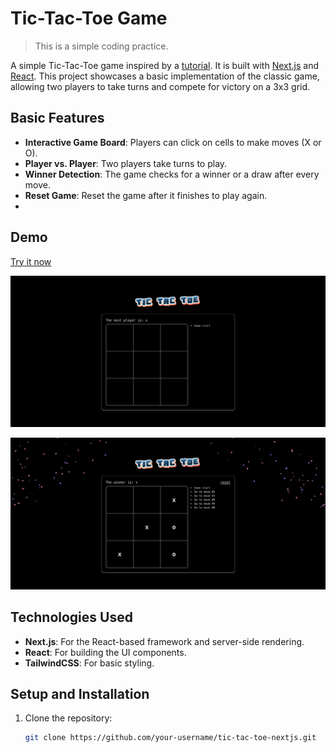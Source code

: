 # Tic-Tac-Toe Game

> This is a simple coding practice.

A simple Tic-Tac-Toe game inspired by a [tutorial](https://react.dev/learn/tutorial-tic-tac-toe). It is built with [Next.js](https://nextjs.org/) and [React](https://reactjs.org/). This project showcases a basic implementation of the classic game, allowing two players to take turns and compete for victory on a 3x3 grid.

## Basic Features

- **Interactive Game Board**: Players can click on cells to make moves (X or O).
- **Player vs. Player**: Two players take turns to play.
- **Winner Detection**: The game checks for a winner or a draw after every move.
- **Reset Game**: Reset the game after it finishes to play again.
-

## Demo

[Try it now](https://isaaclee-tictactoe.netlify.app/)

![alt text](/public/demo-preview-1.png)

![alt text](/public/demo-preview-2.png)

## Technologies Used

- **Next.js**: For the React-based framework and server-side rendering.
- **React**: For building the UI components.
- **TailwindCSS**: For basic styling.

## Setup and Installation

1. Clone the repository:

   ```bash
   git clone https://github.com/your-username/tic-tac-toe-nextjs.git
   ```
